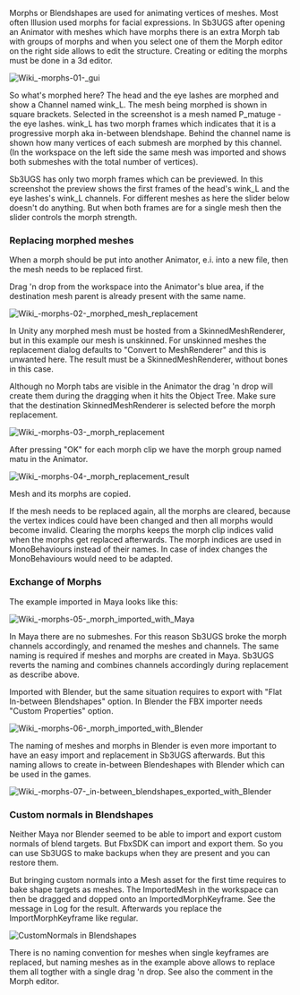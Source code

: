 Morphs or Blendshapes are used for animating vertices of meshes. Most often Illusion used morphs for facial expressions. In Sb3UGS after opening an Animator with meshes which have morphs there is an extra Morph tab with groups of morphs and when you select one of them the Morph editor on the right side allows to edit the structure. Creating or editing the morphs must be done in a 3d editor.

![Wiki_-_morphs_-_01_-_gui](https://user-images.githubusercontent.com/104311725/167836373-65c272b3-c290-4966-89d4-0668f0987288.png)

So what's morphed here? The head and the eye lashes are morphed and show a Channel named wink_L. The mesh being morphed is shown in square brackets. Selected in the screenshot is a mesh named P_matuge - the eye lashes. wink_L has two morph frames which indicates that it is a progressive morph aka in-between blendshape. Behind the channel name is shown how many vertices of each submesh are morphed by this channel. (In the workspace on the left side the same mesh was imported and shows both submeshes with the total number of vertices).


Sb3UGS has only two morph frames which can be previewed. In this screenshot the preview shows the first frames of the head's wink_L and the eye lashes's wink_L channels. For different meshes as here the slider below doesn't do anything. But when both frames are for a single mesh then the slider controls the morph strength.
### Replacing morphed meshes

When a morph should be put into another Animator, e.i. into a new file, then the mesh needs to be replaced first.

Drag 'n drop from the workspace into the Animator's blue area, if the destination mesh parent is already present with the same name.

![Wiki_-_morphs_-_02_-_morphed_mesh_replacement](https://user-images.githubusercontent.com/104311725/167836503-92330325-b24d-48e7-8398-3ef2c0240f31.png)

In Unity any morphed mesh must be hosted from a SkinnedMeshRenderer, but in this example our mesh is unskinned. For unskinned meshes the replacement dialog defaults to "Convert to MeshRenderer" and this is unwanted here. The result must be a SkinnedMeshRenderer, without bones in this case.


Although no Morph tabs are visible in the Animator the drag 'n drop will create them during the dragging when it hits the Object Tree. Make sure that the destination SkinnedMeshRenderer is selected before the morph replacement.

![Wiki_-_morphs_-_03_-_morph_replacement](https://user-images.githubusercontent.com/104311725/167836678-dd2f0c24-d454-4af7-b616-c6cb2f6899ee.png)

After pressing "OK" for each morph clip we have the morph group named matu in the Animator.

![Wiki_-_morphs_-_04_-_morph_replacement_result](https://user-images.githubusercontent.com/104311725/167836807-6fcfbbf4-bd96-4728-9dc9-dc113a75e705.png)

Mesh and its morphs are copied.

If the mesh needs to be replaced again, all the morphs are cleared, because the vertex indices could have been changed and then all morphs would become invalid. Clearing the morphs keeps the morph clip indices valid when the morphs get replaced afterwards. The morph indices are used in MonoBehaviours instead of their names. In case of index changes the MonoBehaviours would need to be adapted.
### Exchange of Morphs

The example imported in Maya looks like this:

![Wiki_-_morphs_-_05_-_morph_imported_with_Maya](https://user-images.githubusercontent.com/104311725/167836989-f1b6089d-a30d-4cb6-9533-4f7432cab77d.png)

In Maya there are no submeshes. For this reason Sb3UGS broke the morph channels accordingly, and renamed the meshes and channels. The same naming is required if meshes and morphs are created in Maya. Sb3UGS reverts the naming and combines channels accordingly during replacement as describe above.


Imported with Blender, but the same situation requires to export with "Flat In-between Blendshapes" option. In Blender the FBX importer needs "Custom Properties" option.

![Wiki_-_morphs_-_06_-_morph_imported_with_Blender](https://user-images.githubusercontent.com/104311725/167837143-24715dea-0839-4c89-bd96-fad91fe93fa1.png)

The naming of meshes and morphs in Blender is even more important to have an easy import and replacement in Sb3UGS afterwards. But this naming allows to create in-between Blendeshapes with Blender which can be used in the games.

![Wiki_-_morphs_-_07_-_in-between_blendshapes_exported_with_Blender](https://user-images.githubusercontent.com/104311725/167837260-a3b04fee-7d62-4753-acf2-c02ed3f0ec77.png)

### Custom normals in Blendshapes

Neither Maya nor Blender seemed to be able to import and export custom normals of blend targets. But FbxSDK can import and export them. So you can use Sb3UGS to make backups when they are present and you can restore them.

But bringing custom normals into a Mesh asset for the first time requires to bake shape targets as meshes. The ImportedMesh in the workspace can then be dragged and dopped onto an ImportedMorphKeyframe. See the message in Log for the result. Afterwards you replace the ImportMorphKeyframe like regular.

![CustomNormals in Blendshapes](https://github.com/enimaroah-cubic/Sb3UGS/assets/104311725/df759b21-b0d0-44f6-9502-2809d770420e)

There is no naming convention for meshes when single keyframes are replaced, but naming meshes as in the example above allows to replace them all togther with a single drag 'n drop. See also the comment in the Morph editor.
